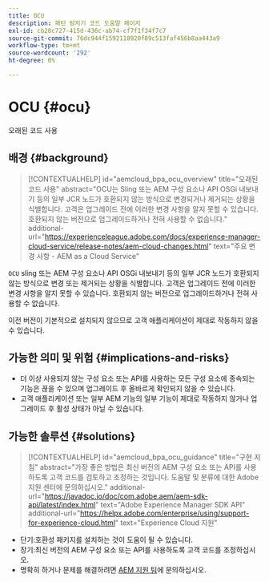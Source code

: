 ```yaml
---
title: OCU
description: 패턴 탐지기 코드 도움말 페이지
exl-id: cb28c727-415d-436c-ab74-cf7f1f34f7c7
source-git-commit: 76dc944f1592118920f89c513faf456b8aa443a9
workflow-type: tm+mt
source-wordcount: '292'
ht-degree: 0%

---
```


# OCU {#ocu}

오래된 코드 사용

## 배경 {#background}

>[!CONTEXTUALHELP]
>id="aemcloud_bpa_ocu_overview"
>title="오래된 코드 사용"
>abstract="OCU는 Sling 또는 AEM 구성 요소나 API OSGi 내보내기 등의 일부 JCR 노드가 호환되지 않는 방식으로 변경되거나 제거되는 상황을 식별합니다. 고객은 업그레이드 전에 이러한 변경 사항을 알지 못할 수 있습니다. 호환되지 않는 버전으로 업그레이드하거나 전혀 사용할 수 없습니다."
>additional-url="https://experienceleague.adobe.com/docs/experience-manager-cloud-service/release-notes/aem-cloud-changes.html" text="주요 변경 사항 - AEM as a Cloud Service"

`OCU` sling 또는 AEM 구성 요소나 API OSGi 내보내기 등의 일부 JCR 노드가 호환되지 않는 방식으로 변경 또는 제거되는 상황을 식별합니다. 고객은 업그레이드 전에 이러한 변경 사항을 알지 못할 수 있습니다. 호환되지 않는 버전으로 업그레이드하거나 전혀 사용할 수 없습니다.

이전 버전이 기본적으로 설치되지 않으므로 고객 애플리케이션이 제대로 작동하지 않을 수 있습니다.

## 가능한 의미 및 위험 {#implications-and-risks}

* 더 이상 사용되지 않는 구성 요소 또는 API를 사용하는 모든 구성 요소에 종속되는 기능은 끊을 수 있으며 업그레이드 후 올바르게 확인되지 않을 수 있습니다.
* 고객 애플리케이션 또는 일부 AEM 기능의 일부 기능이 제대로 작동하지 않거나 업그레이드 후 활성 상태가 아닐 수 있습니다.

## 가능한 솔루션 {#solutions}

>[!CONTEXTUALHELP]
>id="aemcloud_bpa_ocu_guidance"
>title="구현 지침"
>abstract="가장 좋은 방법은 최신 버전의 AEM 구성 요소 또는 API를 사용하도록 고객 코드를 검토하고 조정하는 것입니다. 도움말 및 분류에 대한 Adobe 지원 센터에 문의하십시오."
>additional-url="https://javadoc.io/doc/com.adobe.aem/aem-sdk-api/latest/index.html" text="Adobe Experience Manager SDK API"
>additional-url="https://helpx.adobe.com/enterprise/using/support-for-experience-cloud.html" text="Experience Cloud 지원"

* 단기:호환성 패키지를 설치하는 것이 도움이 될 수 있습니다.
* 장기:최신 버전의 AEM 구성 요소 또는 API를 사용하도록 고객 코드를 조정하십시오.
* 명확히 하거나 문제를 해결하려면 [AEM 지원 팀](https://helpx.adobe.com/enterprise/using/support-for-experience-cloud.html)에 문의하십시오.
